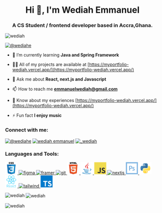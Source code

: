 <h1 align="center">Hi 👋, I'm Wediah Emmanuel</h1>
<h3 align="center">A CS Student / frontend developer based in Accra,Ghana.</h3>

<p align="left"> <img src="https://komarev.com/ghpvc/?username=wediah&label=Profile%20views&color=0e75b6&style=flat" alt="wediah" /> </p>

<p align="left"> <a href="https://twitter.com/@wediahe" target="blank"><img src="https://img.shields.io/twitter/follow/@wediahe?logo=twitter&style=for-the-badge" alt="@wediahe" /></a> </p>

- 🌱 I’m currently learning **Java and Spring Framework**

- 👨‍💻 All of my projects are available at [https://myportfolio-wediah.vercel.app/](https://myportfolio-wediah.vercel.app/)

- 💬 Ask me about **React, next.js and Javascript**

- 📫 How to reach me **emmanuelwediah@gmail.com**

- 📄 Know about my experiences [https://myportfolio-wediah.vercel.app/](https://myportfolio-wediah.vercel.app/)

- ⚡ Fun fact **I enjoy music**

<h3 align="left">Connect with me:</h3>
<p align="left">
<a href="https://twitter.com/@wediahe" target="blank"><img align="center" src="https://raw.githubusercontent.com/rahuldkjain/github-profile-readme-generator/master/src/images/icons/Social/twitter.svg" alt="@wediahe" height="30" width="40" /></a>
<a href="https://linkedin.com/in/wediah emmanuel" target="blank"><img align="center" src="https://raw.githubusercontent.com/rahuldkjain/github-profile-readme-generator/master/src/images/icons/Social/linked-in-alt.svg" alt="wediah emmanuel" height="30" width="40" /></a>
<a href="https://instagram.com/_wediah" target="blank"><img align="center" src="https://raw.githubusercontent.com/rahuldkjain/github-profile-readme-generator/master/src/images/icons/Social/instagram.svg" alt="_wediah" height="30" width="40" /></a>
</p>

<h3 align="left">Languages and Tools:</h3>
<p align="left"> <a href="https://www.w3schools.com/css/" target="_blank" rel="noreferrer"> <img src="https://raw.githubusercontent.com/devicons/devicon/master/icons/css3/css3-original-wordmark.svg" alt="css3" width="40" height="40"/> </a>  <a href="https://www.figma.com/" target="_blank" rel="noreferrer"> <img src="https://www.vectorlogo.zone/logos/figma/figma-icon.svg" alt="figma" width="40" height="40"/> </a> <a href="https://www.framer.com/" target="_blank" rel="noreferrer"> <img src="https://www.vectorlogo.zone/logos/framer/framer-icon.svg" alt="framer" width="40" height="40"/> </a> <a href="https://git-scm.com/" target="_blank" rel="noreferrer"> <img src="https://www.vectorlogo.zone/logos/git-scm/git-scm-icon.svg" alt="git" width="40" height="40"/> </a> <a href="https://www.w3.org/html/" target="_blank" rel="noreferrer"> <img src="https://raw.githubusercontent.com/devicons/devicon/master/icons/html5/html5-original-wordmark.svg" alt="html5" width="40" height="40"/> </a> <a href="https://www.java.com" target="_blank" rel="noreferrer"> <img src="https://raw.githubusercontent.com/devicons/devicon/master/icons/java/java-original.svg" alt="java" width="40" height="40"/> </a> <a href="https://developer.mozilla.org/en-US/docs/Web/JavaScript" target="_blank" rel="noreferrer"> <img src="https://raw.githubusercontent.com/devicons/devicon/master/icons/javascript/javascript-original.svg" alt="javascript" width="40" height="40"/> </a> <a href="https://nextjs.org/" target="_blank" rel="noreferrer"> <img src="https://cdn.worldvectorlogo.com/logos/nextjs-2.svg" alt="nextjs" width="40" height="40"/> </a> <a href="https://www.photoshop.com/en" target="_blank" rel="noreferrer"> <img src="https://raw.githubusercontent.com/devicons/devicon/master/icons/photoshop/photoshop-line.svg" alt="photoshop" width="40" height="40"/> </a> <a href="https://www.python.org" target="_blank" rel="noreferrer"> <img src="https://raw.githubusercontent.com/devicons/devicon/master/icons/python/python-original.svg" alt="python" width="40" height="40"/> </a> <a href="https://reactjs.org/" target="_blank" rel="noreferrer"> <img src="https://raw.githubusercontent.com/devicons/devicon/master/icons/react/react-original-wordmark.svg" alt="react" width="40" height="40"/> </a>  <a href="https://tailwindcss.com/" target="_blank" rel="noreferrer"> <img src="https://www.vectorlogo.zone/logos/tailwindcss/tailwindcss-icon.svg" alt="tailwind" width="40" height="40"/> </a> <a href="https://www.typescriptlang.org/" target="_blank" rel="noreferrer"> <img src="https://raw.githubusercontent.com/devicons/devicon/master/icons/typescript/typescript-original.svg" alt="typescript" width="40" height="40"/> </a> </p>

<p><img align="left" src="https://github-readme-stats.vercel.app/api/top-langs?username=wediah&show_icons=true&locale=en&layout=compact" alt="wediah" /></p>

<p>&nbsp;<img align="center" src="https://github-readme-stats.vercel.app/api?username=wediah&show_icons=true&locale=en" alt="wediah" /></p>

<p><img align="center" src="https://github-readme-streak-stats.herokuapp.com/?user=wediah&" alt="wediah" /></p>


<!---
Wediah/Wediah is a ✨ special ✨ repository because its `README.md` (this file) appears on your GitHub profile.
You can click the Preview link to take a look at your changes.
--->
